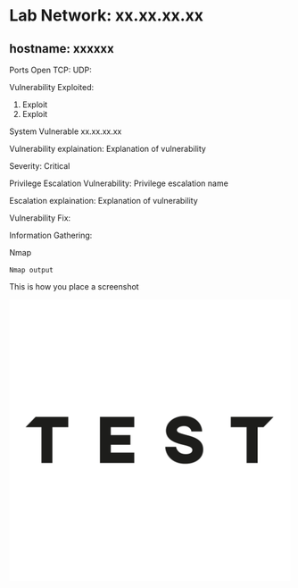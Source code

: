 # Lab Network: xx.xx.xx.xx

## hostname: xxxxxx

Ports Open
TCP: 
UDP: 

Vulnerability Exploited: 

1. Exploit
2. Exploit

System Vulnerable xx.xx.xx.xx

Vulnerability explaination: Explanation of vulnerability

Severity: Critical

Privilege Escalation Vulnerability: Privilege escalation name

Escalation explaination: Explanation of vulnerability

Vulnerability Fix: 

Information Gathering: 

Nmap

```
Nmap output
```

This is how you place a screenshot

![](Screenshot/test.png)